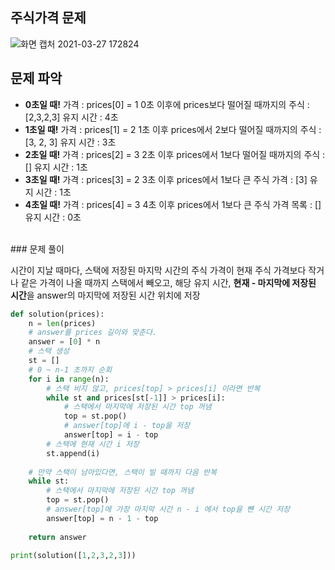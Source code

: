 ## 주식가격 문제
![화면 캡처 2021-03-27 172824](https://user-images.githubusercontent.com/76687078/112715116-ef838a00-8f21-11eb-81f8-4c5f0874d13d.png)
## 문제 파악

- **0초일 때!**
가격 : prices[0] = 1
0초 이후에 prices보다
떨어질 때까지의 주식 : [2,3,2,3]
유지 시간 : 4초
- **1초일 때!**
가격 : prices[1] = 2
1초 이후 prices에서 2보다 떨어질 때까지의 주식 : [3, 2, 3]
유지 시간 : 3초
- **2초일 때!**
가격 : prices[2] = 3
2초 이후 prices에서 1보다 떨어질 때까지의 주식 : []
유지 시간 : 1초
- **3초일 때!**
가격 : prices[3] = 2
3초 이후 prices에서 1보다 큰 주식 가격 : [3]
유지 시간 : 1초
- **4초일 때!**
가격 : prices[4] = 3
4초 이후 prices에서 1보다 큰 주식 가격 목록 : []
유지 시간 : 0초
<br>
### 문제 풀이

시간이 지날 때마다, 스택에 저장된 마지막 시간의 주식 가격이 현재 주식 가격보다 작거나 같은 가격이 나올 때까지 스택에서 빼오고, 해당 유지 시간, **현재 - 마지막에 저장된 시간**을 answer의 마지막에 저장된 시간 위치에 저장

``` python
def solution(prices):
    n = len(prices)
    # answer를 prices 길이와 맞춘다.
    answer = [0] * n
    # 스택 생성
    st = []
    # 0 ~ n-1 초까지 순회
    for i in range(n):
        # 스택 비지 않고, prices[top] > prices[i] 이라면 반복
        while st and prices[st[-1]] > prices[i]:
            # 스택에서 마지막에 저장된 시간 top 꺼냄
            top = st.pop()
            # answer[top]에 i - top을 저장
            answer[top] = i - top
        # 스택에 현재 시간 i 저장
        st.append(i)
    
    # 만약 스택이 남아있다면, 스택이 빌 때까지 다음 반복
    while st:
        # 스택에서 마지막에 저장된 시간 top 꺼냄
        top = st.pop()
        # answer[top]에 가장 마지막 시간 n - i 에서 top을 뺸 시간 저장
        answer[top] = n - 1 - top
    
    return answer

print(solution([1,2,3,2,3]))
```